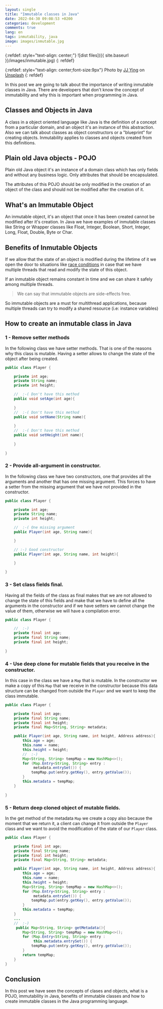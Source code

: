 ```yaml
---
layout: single
title: "Immutable classes in Java"
date: 2022-04-30 09:08:53 +0200
categories: development
comments: true
lang: en
tags: inmutability, java
image: images/inmutable.jpg
---
```


{:refdef: style="text-align: center;"}
![dist files]({{ site.baseurl }}/images/inmutable.jpg)
{: refdef}

{:refdef: style="text-align: center;font-size:9px"}
Photo by <a href="https://unsplash.com/@jjying?utm_source=unsplash&utm_medium=referral&utm_content=creditCopyText">JJ Ying</a> on <a href="https://unsplash.com/s/photos/tech?utm_source=unsplash&utm_medium=referral&utm_content=creditCopyText">Unsplash</a>
{: refdef} 

In this post we are going to talk about the importance of writing inmutable classes in Java. There are developers that don't know the concept of immutability and why this is important when programming in Java. 

Classes and Objects in Java
-----------------------------
A class in a object oriented language like Java is the definition of a concept from a particular domain, and an object it's an instance of this abstraction. Also we can talk about classes as object constructors or a "blueprint" for creating objects. Inmutability applies to classes and objects created from this definitions. 

Plain old Java objects - POJO
---------------------------------
Plain old Java object it's an instance of a domain class which has only fields and without any business logic. Only attributes that should be encapsulated.

The attributes of this POJO should be only modified in the creation of an object of the class and should not be modified after the creation of it. 

What's an Immutable Object
--------------------
An inmutable object, it's an object that once it has been created cannot be modified after it's creation. In Java we have examples of inmutable classes like String or Wrapper classes like Float, Integer, Boolean, Short, Integer, Long, Float, Double, Byte or Char.

Benefits of Inmutable Objects
---------------------------------
If we allow that the state of an object is modified during the lifetime of it we open the door to situations like <a href="https://stackoverflow.com/questions/34510/what-is-a-race-condition">race conditions</a> in case that we have multiple threads that read and modify the state of this object. 

If an inmutable object remains constant in time and we can share it safely among multiple threads. 

> We can say that immutable objects are side-effects free. 

So immutable objects are a must for multithread applications, because multiple threads can try to modify a shared resource (i.e: instance variables)

How to create an inmutable class in Java
------------------------------------------

### 1 - Remove setter methods

In the following class we have setter methods. That is one of the reasons why this class is mutable. Having a setter allows to change the state of the object after being created. 

```java
public class Player {

    private int age;
    private String name;
    private int height;

    //  :-( Don't have this method
    public void setAge(int age){
     
    }
    //  :-( Don't have this method
    public void setName(String name){
        
    }
    //  :-( Don't have this method
    public void setHeight(int name){
        
    }
    
}
```

### 2 - Provide all-argument in constructor.

In the following class we have two constructors, one that provides all the arguments and another that has one missing argument. This forces to have a setter from the missing argument that we have not provided in the constructor. 

```java
public class Player {

    private int age;
    private String name;
    private int height;

    //  :-( One missing argument
    public Player(int age, String name){

    }

    // :-) Good constructor
    public Player(int age, String name, int height){

    }
    
}
```

### 3 - Set class fields final.

Having all the fields of the class as final makes that we are not allowed to change the state of this fields and make that we have to define all the arguments in the constructor and if we have setters we cannot change the value of them, otherwise we will have a compilation error. 

```java
public class Player {

    //  :-)
    private final int age;
    private final String name;
    private final int height;
 
}
```

### 4 - Use deep clone for mutable fields that you receive in the constructor.
In this case in the class we have a `Map` that is mutable. In the constructor we make a copy of this `Map` that we receive in the constructor because this data structure can be changed from outside the `Player` and we want to keep the class immutable.   

```java
public class Player {

    private final int age;
    private final String name;
    private final int height;
    private final Map<String, String> metadata;

    public Player(int age, String name, int height, Address address){
        this.age = age;
        this.name = name;
        this.height = height;
        //  :-)
        Map<String, String> tempMap = new HashMap<>();
        for (Map.Entry<String, String> entry :
             metadata.entrySet()) {
            tempMap.put(entry.getKey(), entry.getValue());
        }
        this.metadata = tempMap;
    }
 
}
```


### 5 - Return deep cloned object of mutable fields. 

In the get method of the metadata `Map` we create a copy also because the moment that we return it, a client  can change it from outside the `Player` class and we want to avoid the modification of the state of our `Player` class. 

```java
public class Player {

    private final int age;
    private final String name;
    private final int height;
    private final Map<String, String> metadata;

    public Player(int age, String name, int height, Address address){
        this.age = age;
        this.name = name;
        this.height = height;
        Map<String, String> tempMap = new HashMap<>();
        for (Map.Entry<String, String> entry :
             metadata.entrySet()) {
            tempMap.put(entry.getKey(), entry.getValue());
        }
        this.metadata = tempMap;
    }
    ...
    //  :-)
     public Map<String, String> getMetadata(){
        Map<String, String> tempMap = new HashMap<>();
        for (Map.Entry<String, String> entry :
             this.metadata.entrySet()) {
            tempMap.put(entry.getKey(), entry.getValue());
        }
        return tempMap;
    }
}
```

Conclusion 
-----------------
In this post we have seen the concepts of clases and objects, what is a POJO, immutability in Java, benefits of immutable classes and how to create immutable classes in the Java programming language.









